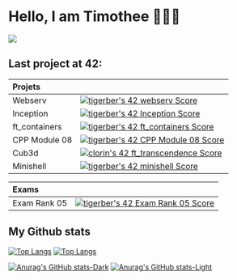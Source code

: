 <!-- **TimotheeGer/TimotheeGer** is a ✨ _special_ ✨ repository because its `README.md` (this file) appears on your GitHub profile.

Here are some ideas to get you started:

- 🔭 I’m currently working on ...
- 🌱 I’m currently learning ...
- 👯 I’m looking to collaborate on ...
- 🤔 I’m looking for help with ...
- 💬 Ask me about ...
- 📫 How to reach me: ...
- 😄 Pronouns: ...
- ⚡ Fun fact: ... -->

# Hello, I am Timothee 👨🏻‍🎓

<a href="https://github.com/JaeSeoKim/badge42">
  <img align="center" src="https://badge42.vercel.app/api/v2/cla6wyp7300250gmqvji3i8ez/stats?cursusId=21&coalitionId=9" />
</a>

## Last project at 42:

| Projets |  |
|:-------------------|:-----------------|
| Webserv|[![tigerber's 42 webserv Score](https://badge42.vercel.app/api/v2/cla6wyp7300250gmqvji3i8ez/project/2704519)](https://github.com/JaeSeoKim/badge42)|
| Inception|[![tigerber's 42 Inception Score](https://badge42.vercel.app/api/v2/cla6wyp7300250gmqvji3i8ez/project/2617319)](https://github.com/JaeSeoKim/badge42)|
| ft_containers| [![tigerber's 42 ft_containers Score](https://badge42.vercel.app/api/v2/cla6wyp7300250gmqvji3i8ez/project/2569493)](https://github.com/JaeSeoKim/badge42)|
| CPP Module 08| [![tigerber's 42 CPP Module 08 Score](https://badge42.vercel.app/api/v2/cla6wyp7300250gmqvji3i8ez/project/2558215)](https://github.com/JaeSeoKim/badge42)|
| Cub3d| [![clorin's 42 ft_transcendence Score](https://badge42.vercel.app/api/v2/cl25yu90q001109mjkto4tay3/project/2545525)](https://github.com/JaeSeoKim/badge42)|
| Minishell| [![tigerber's 42 minishell Score](https://badge42.vercel.app/api/v2/cla6wyp7300250gmqvji3i8ez/project/2414756)](https://github.com/JaeSeoKim/badge42)|

| Exams |  |
|:-------------------|:-----------------|
| Exam Rank 05|[![tigerber's 42 Exam Rank 05 Score](https://badge42.vercel.app/api/v2/cla6wyp7300250gmqvji3i8ez/project/2568617)](https://github.com/JaeSeoKim/badge42)|

## My Github stats

[![Top Langs](https://github-readme-stats.vercel.app/api/top-langs/?username=TimotheeGer&layout=compact&theme=draculat&show)](https://github.com/anuraghazra/github-readme-stats)
[![Top Langs](https://github-readme-stats.vercel.app/api/top-langs/?username=TimotheeGer&layout=compact&theme=default&show#gh-light-mode-only)](https://github.com/anuraghazra/github-readme-stats#gh-light-mode-only)

[![Anurag's GitHub stats-Dark](https://github-readme-stats.vercel.app/api?username=TimotheeGer&show_icons=true&theme=dracula#gh-dark-mode-only)](https://github.com/anuraghazra/github-readme-stats#gh-dark-mode-only)
[![Anurag's GitHub stats-Light](https://github-readme-stats.vercel.app/api?username=TimotheeGer&show_icons=true&theme=default#gh-light-mode-only)](https://github.com/anuraghazra/github-readme-stats#gh-light-mode-only)

<!-- <picture>
  <source 
    srcset="https://github-readme-stats.vercel.app/api?username=TimotheeGer&show_icons=true&theme=dark"
    media="(prefers-color-scheme: dark)"
  />
  <source
    srcset="https://github-readme-stats.vercel.app/api?username=TimotheeGer&show_icons=true"
    media="(prefers-color-scheme: light), (prefers-color-scheme: no-preference)"
  />
    <img src="https://github-readme-stats.vercel.app/api?username=TimotheeGer&show_icons=true" />
</picture> -->

